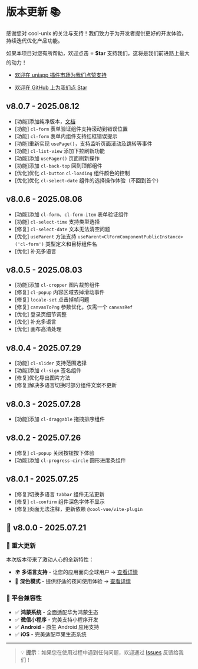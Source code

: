 # 版本更新 📚

感谢您对 cool-unix 的关注与支持！我们致力于为开发者提供更好的开发体验，持续迭代优化产品功能。

如果本项目对您有所帮助，欢迎点击 ⭐ **Star** 支持我们，这将是我们前进路上最大的动力！

- [欢迎在 uniapp 插件市场为我们点赞支持](https://ext.dcloud.net.cn/plugin?id=24497#rating)

- [欢迎在 GitHub 上为我们点 Star](https://github.com/cool-team-official/cool-unix)

## v8.0.7 - 2025.08.12

- [功能]添加纯净版本，[文档](/src/introduce/clean.md)
- [功能] `cl-form` 表单验证组件支持滚动到错误位置
- [功能] `cl-form` 表单内组件支持红框错误提示
- [功能]重新实现 `usePage()`，支持监听页面滚动及跳转等事件
- [功能] `cl-list-view` 添加下拉刷新功能
- [功能]添加 `usePager()` 页面刷新操作
- [功能]添加 `cl-back-top` 回到顶部组件
- [优化]优化 `cl-button` `cl-loading` 组件颜色的控制
- [优化]优化 `cl-select-date` 组件的选择操作体验（不回到首个）

## v8.0.6 - 2025.08.06

- [功能]添加 `cl-form`、`cl-form-item` 表单验证组件
- [功能] `cl-select-time` 支持类型选择
- [修复] `cl-select-date` 文本无法清空问题
- [优化] `useParent` 方法支持 `useParent<ClFormComponentPublicInstance>('cl-form')` 类型定义和目标组件名
- [优化] 补充多语言

## v8.0.5 - 2025.08.03

- [功能]添加 `cl-cropper` 图片裁剪组件
- [修复] `cl-popup` 内容区域去掉滑动事件
- [修复] `locale-set` 点击掉帧问题
- [修复] `canvasToPng` 参数优化，仅需一个 `canvasRef`
- [优化] 登录页细节调整
- [优化] 补充多语言
- [优化] 画布高清处理

## v8.0.4 - 2025.07.29

- [功能] `cl-slider` 支持范围选择
- [功能]添加 `cl-sign` 签名组件
- [修复]优化导出图片方法
- [修复]解决多语言切换时部分组件文案不更新

## v8.0.3 - 2025.07.28

- [功能]添加 `cl-draggable` 拖拽排序组件

## v8.0.2 - 2025.07.26

- [修复] `cl-popup` 关闭按钮按下体验
- [功能]添加 `cl-progress-circle` 圆形进度条组件

## v8.0.1 - 2025.07.25

- [修复]切换多语言 `tabbar` 组件无法更新
- [修复] `cl-confirm` 组件深色字体不显示
- [修复]页面无法注释，更新依赖 `@cool-vue/vite-plugin`

## 🎉 v8.0.0 - 2025.07.21

### 🚀 重大更新

本次版本带来了激动人心的全新特性：

- 🌍 **多语言支持** - 让您的应用面向全球用户 → [查看详情](/src/introduce/i18n.md)
- 🌙 **深色模式** - 提供舒适的夜间使用体验 → [查看详情](/src/introduce/theme.md)

### 📱 平台兼容性

- ✅ **鸿蒙系统** - 全面适配华为鸿蒙生态
- ✅ **微信小程序** - 完美支持小程序开发
- ✅ **Android** - 原生 Android 应用支持
- ✅ **iOS** - 完美适配苹果生态系统

---

> 💡 **提示**：如果您在使用过程中遇到任何问题，欢迎通过 [Issues](https://github.com/cool-team-official/cool-unix/issues) 反馈给我们！
